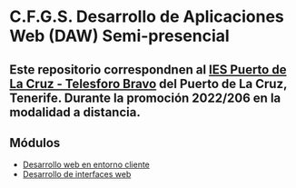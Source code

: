 # C.F.G.S. Desarrollo de Aplicaciones Web (DAW) Semi-presencial

Este repositorio correspondnen al [IES Puerto de La Cruz - Telesforo Bravo](https://www3.gobiernodecanarias.org/medusa/edublog/iespuertodelacruztelesforobravo/) del Puerto de La Cruz, Tenerife. Durante la promoción 2022/206 en la modalidad a distancia.
---   

## Módulos
* [Desarrollo web en entorno cliente](https://github.com/nebulavision/DAW/tree/main/DWEC)
* [Desarrollo de interfaces web](https://github.com/brunodm99/daw/tree/main/DOR)
